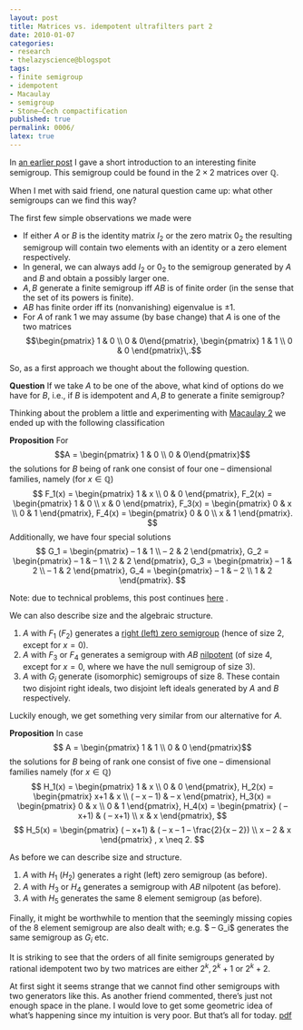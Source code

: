 ```yaml
---
layout: post
title: Matrices vs. idempotent ultrafilters part 2
date: 2010-01-07
categories:
- research
- thelazyscience@blogspot
tags:
- finite semigroup
- idempotent
- Macaulay
- semigroup
- Stone–Čech compactification
published: true
permalink: 0006/
latex: true
---
```


In [an earlier post](/0004/) I gave a short introduction to an interesting finite semigroup. This semigroup could be found in the $2\times 2$ matrices over $\mathbb{Q}$.

When I met with said friend, one natural question came up: what other semigroups can we find this way?

The first few simple observations we made were

*   If either $A$ or $B$ is the identity matrix $I_2$ or the zero matrix $0_2$ the resulting semigroup will contain two elements with an identity or a zero element respectively.
*   In general, we can always add $I_2$ or $0_2$ to the semigroup generated by $A$ and $B$ and obtain a possibly larger one.
*   $A,B$ generate a finite semigroup iff $AB$ is of finite order (in the sense that the set of its powers is finite).
*   $AB$ has finite order iff its (nonvanishing) eigenvalue is $\pm 1$.
*   For $A$ of rank $1$ we may assume (by base change) that $A$ is one of the two matrices $$\begin{pmatrix} 1 & 0 \\ 0 & 0\end{pmatrix}, \begin{pmatrix} 1 & 1 \\ 0 & 0 \end{pmatrix}\,.$$

So, as a first approach we thought about the following question.

**Question** If we take $A$ to be one of the above, what kind of options do we have for $B$, i.e., if $B$ is idempotent and $A,B$ to generate a finite semigroup?

Thinking about the problem a little and experimenting with [Macaulay 2](http://en.wikipedia.org/wiki/Macaulay2) we ended up with the following classification

**Proposition** For $$A = \begin{pmatrix} 1 & 0 \\ 0 & 0\end{pmatrix}$$ the solutions for $B$ being of rank one consist of four one – dimensional families, namely (for $x\in \mathbb{Q}$)
 $$
 F_1(x) = \begin{pmatrix} 1 & x \\ 0 & 0 \end{pmatrix},
 F_2(x) = \begin{pmatrix} 1 & 0 \\ x & 0 \end{pmatrix},
 F_3(x) = \begin{pmatrix} 0 & x \\ 0 & 1 \end{pmatrix},
 F_4(x) = \begin{pmatrix} 0 & 0 \\ x & 1 \end{pmatrix}.
 $$
 Additionally, we have four special solutions
 $$
 G_1 = \begin{pmatrix} – 1 & 1 \\ – 2 & 2 \end{pmatrix},
 G_2 = \begin{pmatrix} – 1 & – 1 \\ 2 & 2 \end{pmatrix},
 G_3 = \begin{pmatrix} – 1 & 2 \\ – 1 & 2 \end{pmatrix},
 G_4 = \begin{pmatrix} – 1 & – 2 \\ 1 & 2 \end{pmatrix}.
 $$

Note: due to technical problems, this post continues [here](http://thelazyscience.blogspot.com/2010/01/testing.html) .

We can also describe size and the algebraic structure.

1.  $A$ with $F_1$ ($F_2$) generates a [right (left) zero semigroup](http://en.wikipedia.org/wiki/Null_semigroup) (hence of size $2$, except for $x=0$).
2.  $A$ with $F_3$ or $F_4$ generates a semigroup with $AB$ [nilpotent](http://en.wikipedia.org/wiki/Nilpotent_matrix) (of size $4$, except for $x=0$, where we have the null semigroup of size $3$).
3.  $A$ with $G_i$ generate (isomorphic) semigroups of size $8$. These contain two disjoint right ideals, two disjoint left ideals generated by $A$ and $B$ respectively.

Luckily enough, we get something very similar from our alternative for $A$.

**Proposition** In case$$
A = \begin{pmatrix} 1 & 1
 \\ 0 & 0
 \end{pmatrix}$$ the solutions for $B$ being of rank one consist of five one – dimensional families namely (for $x\in \mathbb{Q}$)
 $$
 H_1(x) = \begin{pmatrix} 1 & x \\ 0 & 0 \end{pmatrix},
 H_2(x) = \begin{pmatrix} x+1 & x \\ ( – x – 1) & – x \end{pmatrix},
 H_3(x) = \begin{pmatrix} 0 & x \\ 0 & 1 \end{pmatrix},
 H_4(x) = \begin{pmatrix} ( – x+1) & ( – x+1) \\ x & x \end{pmatrix},
 $$
 $$
 H_5(x) = \begin{pmatrix} ( – x+1) & ( – x – 1 – \frac{2}{x – 2}) \\ x – 2 & x \end{pmatrix} , x \neq 2.
 $$

As before we can describe size and structure.

1.  $A$ with $H_1$ ($H_2$) generates a right (left) zero semigroup (as before).
2.  $A$ with $H_3$ or $H_4$ generates a semigroup with $AB$ nilpotent (as before).
3.  $A$ with $H_5$ generates the same $8$ element semigroup (as before).

Finally, it might be worthwhile to mention that the seemingly missing copies of the $8$ element semigroup are also dealt with; e.g. $ – G_i$ generates the same semigroup as $G_i$ etc.

It is striking to see that the orders of all finite semigroups generated by rational idempotent two by two matrices are either $2^k,2^k + 1$ or $2^k + 2$.

At first sight it seems strange that we cannot find other semigroups with two generators like this. As another friend commented, there’s just not enough space in the plane. I would love to get some geometric idea of what’s happening since my intuition is very poor. But that’s all for today. [pdf](/assets/2010/matrices2.pdf)
